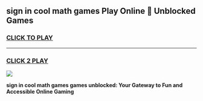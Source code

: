 
## sign in cool math games Play Online 👋 Unblocked Games
<h3>
<a href="https://news.freeplayer.one?title=sign_in_cool_math_games&ref=17CMG">CLICK TO PLAY</a></h3>
<hr>

<h3>
<a href="https://news.freeplayer.one?title=sign_in_cool_math_games&ref=17CMG">CLICK 2 PLAY</a>
  
</h3>

<a href="https://news.freeplayer.one?title=sign_in_cool_math_games&ref=17CMG/"><img src="https://clearcache.store/games.png"></a>


**sign in cool math games games unblocked: Your Gateway to Fun and Accessible Online Gaming**
